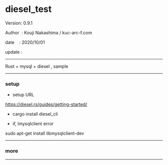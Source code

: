 ﻿# diesel_test

 Version: 0.9.1

 Author  : Kouji Nakashima / kuc-arc-f.com

 date    : 2020/10/01 

 update :

***

Rust + mysql + diesel , sample

***
### setup

* setup URL

https://diesel.rs/guides/getting-started/

* cargo install diesel_cli

* if, lmysqlclient error

sudo apt-get install libmysqlclient-dev


***
### more

***

